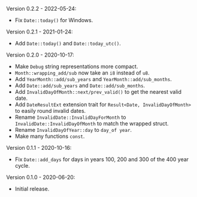 Version 0.2.2 - 2022-05-24:
  * Fix `Date::today()` for Windows.

Version 0.2.1 - 2021-01-24:
  * Add `Date::today()` and `Date::today_utc()`.

Version 0.2.0 - 2020-10-17:
  * Make `Debug` string representations more compact.
  * `Month::wrapping_add/sub` now take an `i8` instead of `u8`.
  * Add `YearMonth::add/sub_years` and `YearMonth::add/sub_months`.
  * Add `Date::add/sub_years` and `Date::add/sub_months`.
  * Add `InvalidDayOfMonth::next/prev_valid()` to get the nearest valid date.
  * Add `DateResultExt` extension trait for `Result<Date, InvalidDayOfMonth>` to easily round invalid dates.
  * Rename `InvalidDate::InvalidDayForMonth` to `InvalidDate::InvalidDayOfMonth` to match the wrapped struct.
  * Rename `InvalidDayOfYear::day` to `day_of year`.
  * Make many functions `const`.

Version 0.1.1 - 2020-10-16:
  * Fix `Date::add_days` for days in years 100, 200 and 300 of the 400 year cycle.

Version 0.1.0 - 2020-06-20:
  * Initial release.
